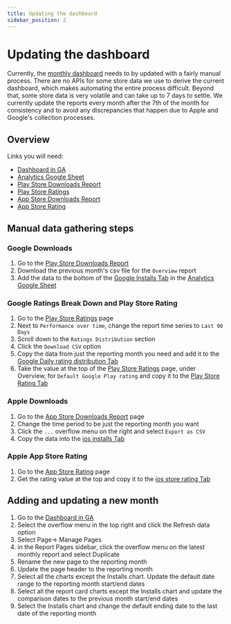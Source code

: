 ```yaml
---
title: Updating the dashboard
sidebar_position: 2
---
```


# Updating the dashboard

Currently, the [monthly dashboard](Dashboard.md) needs to by updated with a fairly manual process. There are no APIs for some store data we use to derive the current dashboard, which makes automating the entire process difficult. Beyond that, some store data is very volatile and can take up to 7 days to settle. We currently update the reports every month after the 7th of the month for consistency and to avoid any discrepancies that happen due to Apple and Google's collection processes. 

## Overview
Links you will need:
- [Dashboard in GA](https://datastudio.google.com/u/0/reporting/92cadc84-b31f-4a7a-9be9-6a0c3fe7d572/page/p_hyb9cmea1c/edit)
- [Analytics Google Sheet](https://docs.google.com/spreadsheets/d/1TlhGlT8ker4nvhoOhjxHw5aKwv4kjS_Ucd8KOd1y3tA/edit#gid=193762787)
- [Play Store Downloads Report](https://play.google.com/console/u/0/developers/7507611851470273082/download-reports/statistics?appId=4974294731909201030)
- [Play Store Ratings](https://play.google.com/console/u/0/developers/7507611851470273082/app/4974294731909201030/user-feedback/ratings/)
- [App Store Downloads Report](https://appstoreconnect.apple.com/analytics/app/d30/1559609596/metrics?annotationsVisible=true&chartType=singleaxis&measureKey=units&zoomType=day)
- [App Store Rating](https://appstoreconnect.apple.com/apps/1559609596/appstore/activity/ios/ratingsResponses)

## Manual data gathering steps

### Google Downloads
1. Go to the [Play Store Downloads Report](https://play.google.com/console/u/0/developers/7507611851470273082/download-reports/statistics?appId=4974294731909201030)
2. Download the previous month's csv file for the `Overview` report
3. Add the data to the bottom of the [Google Installs Tab](https://docs.google.com/spreadsheets/d/1TlhGlT8ker4nvhoOhjxHw5aKwv4kjS_Ucd8KOd1y3tA/edit#gid=0) in the [Analytics Google Sheet](https://docs.google.com/spreadsheets/d/1TlhGlT8ker4nvhoOhjxHw5aKwv4kjS_Ucd8KOd1y3tA/edit#gid=193762787)

### Google Ratings Break Down and Play Store Rating
1. Go to the [Play Store Ratings](https://play.google.com/console/u/0/developers/7507611851470273082/app/4974294731909201030/user-feedback/ratings/) page
2. Next to `Performance over time`, change the report time series to `Last 90 Days`
3. Scroll down to the `Ratings Distribution` section
4. Click the `Download CSV` option 
5. Copy the data from just the reporting month you need and add it to the [Google Daily rating distribution Tab](https://docs.google.com/spreadsheets/d/1TlhGlT8ker4nvhoOhjxHw5aKwv4kjS_Ucd8KOd1y3tA/edit#gid=974990099)
6. Take the value at the top of the [Play Store Ratings](https://play.google.com/console/u/0/developers/7507611851470273082/app/4974294731909201030/user-feedback/ratings/) page, under Overview, for `Default Google Play rating` and copy it to the [Play Store Rating Tab](https://docs.google.com/spreadsheets/d/1TlhGlT8ker4nvhoOhjxHw5aKwv4kjS_Ucd8KOd1y3tA/edit#gid=458611038)

### Apple Downloads
1. Go to the [App Store Downloads Report](https://appstoreconnect.apple.com/analytics/app/d30/1559609596/metrics?annotationsVisible=true&chartType=singleaxis&measureKey=units&zoomType=day) page
2. Change the time period to be just the reporting month you want
3. Click the `...` overflow menu on the right and select `Export as CSV`
4. Copy the data into the [ios installs Tab](https://docs.google.com/spreadsheets/d/1TlhGlT8ker4nvhoOhjxHw5aKwv4kjS_Ucd8KOd1y3tA/edit#gid=193762787)

### Apple App Store Rating
1. Go to the [App Store Rating](https://appstoreconnect.apple.com/apps/1559609596/appstore/activity/ios/ratingsResponses) page
2. Get the rating value at the top and copy it to the [ios store rating Tab](https://docs.google.com/spreadsheets/d/1TlhGlT8ker4nvhoOhjxHw5aKwv4kjS_Ucd8KOd1y3tA/edit#gid=774069486)

## Adding and updating a new month
1. Go to the [Dashboard in GA](https://datastudio.google.com/u/0/reporting/92cadc84-b31f-4a7a-9be9-6a0c3fe7d572/page/p_hyb9cmea1c/edit)
2. Select the overflow menu in the top right and click the Refresh data option
3. Select Page-> Manage Pages
4. in the Report Pages sidebar, click the overflow menu on the latest monthly report and select Duplicate
5. Rename the new page to the reporting month
6. Update the page header to the reporting month
7. Select all the charts except the Installs chart. Update the default date range to the reporting month start/end dates
8. Select all the report card charts except the Installs chart and update the comparison dates to the previous month start/end dates
9. Select the Installs chart and change the default ending date to the last date of the reporting month

